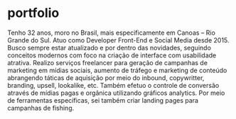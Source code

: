 # portfolio

 Tenho 32 anos, moro no Brasil, mais especificamente em Canoas – Rio Grande do Sul. Atuo como Developer Front-End e Social Media desde 2015. Busco sempre estar atualizado e por dentro das novidades, seguindo conceitos modernos com foco na criação de interface com usabilidade atrativa. Realizo serviços freelancer para geração de campanhas de marketing em mídias sociais, aumento de tráfego e marketing de conteúdo abrangendo táticas de aquisição por meio do inbound, copywritter, branding, upsell, lookalike, etc. Também efetuo o controle de conversão através de mídias pagas e orgânica utilizando gráficos analytics. Por meio de ferramentas específicas, sei também criar landing pages para campanhas de fishing.
